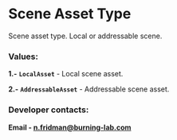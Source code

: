 ﻿# Scene Asset Type

Scene asset type. Local or addressable scene.

### Values:
**1.-** **`LocalAsset`** - Local scene asset.

**2.-** **`AddressableAsset`** - Addressable scene asset.

### Developer contacts:

**Email - [n.fridman@burning-lab.com](mailto://n.fridman@burning-lab.com)**